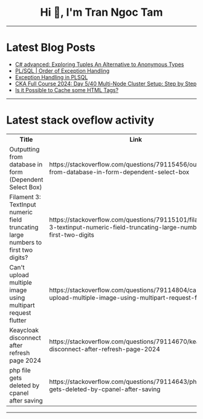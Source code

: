 <h1 align="center">Hi 👋, I'm Tran Ngoc Tam</h1>

---

# Latest Blog Posts 
<!-- BLOG-POST-LIST:START -->
- [C# advanced: Exploring Tuples An Alternative to Anonymous Types](https://dev.to/moh_moh701/c-advance-exploring-tuples-an-alternative-to-anonymous-types-2j70)
- [PL/SQL | Order of Exception Handling](https://dev.to/mrcaption49/plsql-order-of-exception-handling-eig)
- [Exception Handling in PLSQL](https://dev.to/mrcaption49/exception-handling-in-plsql-30o6)
- [CKA Full Course 2024: Day 5/40 Multi-Node Cluster Setup: Step by Step](https://dev.to/lloydrivers/cka-full-course-2024-day-540-multi-node-cluster-setup-step-by-step-422)
- [Is it Possible to Cache some HTML Tags?](https://dev.to/elanatframework/is-it-possible-to-cache-some-html-tags-3ai2)
<!-- BLOG-POST-LIST:END -->

---

# Latest stack oveflow activity
<table>
  <tr><th>Title</th><th>Link</th></tr>
  <!-- STACKOVERFLOW:START --><tr><td>Outputting from database in form &lpar;Dependent Select Box&rpar;</td><td>https://stackoverflow.com/questions/79115456/outputting-from-database-in-form-dependent-select-box</td></tr><tr><td>Filament 3: TextInput numeric field truncating large numbers to first two digits?</td><td>https://stackoverflow.com/questions/79115101/filament-3-textinput-numeric-field-truncating-large-numbers-to-first-two-digits</td></tr><tr><td>Can&#39;t upload multiple image using multipart request flutter</td><td>https://stackoverflow.com/questions/79114804/cant-upload-multiple-image-using-multipart-request-flutter</td></tr><tr><td>Keaycloak disconnect after refresh page 2024</td><td>https://stackoverflow.com/questions/79114670/keaycloak-disconnect-after-refresh-page-2024</td></tr><tr><td>php file gets deleted by cpanel after saving</td><td>https://stackoverflow.com/questions/79114643/php-file-gets-deleted-by-cpanel-after-saving</td></tr><!-- STACKOVERFLOW:END -->
</table>

---


